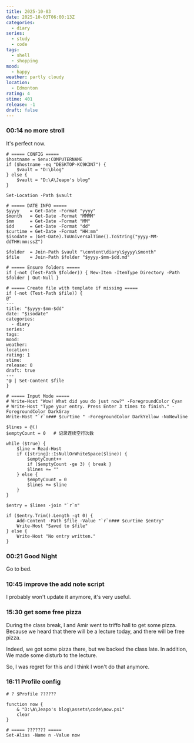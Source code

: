 ```yaml
---
title: 2025-10-03
date: 2025-10-03T06:00:13Z
categories:
  - diary
series:
  - study
  - code
tags:
  - shell
  - shopping
mood:
  - happy
weather: partly cloudy
location:
  - Edmonton
rating: 4
stime: 401
release: -1
draft: false
---
```

### 00:14 no more stroll

It's perfect now.

```shell
# ===== CONFIG =====
$hostname = $env:COMPUTERNAME
if ($hostname -eq "DESKTOP-KC9K3N7") {
    $vault = "D:\blog"
} else {
    $vault = "D:\A\Jeapo's blog"
}

Set-Location -Path $vault

# ===== DATE INFO =====
$yyyy    = Get-Date -Format "yyyy"
$month   = Get-Date -Format "MMMM"
$mm      = Get-Date -Format "MM"
$dd      = Get-Date -Format "dd"
$curtime = Get-Date -Format "HH:mm"
$isodate = (Get-Date).ToUniversalTime().ToString("yyyy-MM-ddTHH:mm:ssZ")

$folder  = Join-Path $vault "\content\diary\$yyyy\$month"
$file    = Join-Path $folder "$yyyy-$mm-$dd.md"

# ===== Ensure folders =====
if (-not (Test-Path $folder)) { New-Item -ItemType Directory -Path $folder | Out-Null }

# ===== Create file with template if missing =====
if (-not (Test-Path $file)) {
@"
---
title: "$yyyy-$mm-$dd"
date: "$isodate"
categories:
  - diary
series:
tags:
mood:
weather:
location:
rating: 1
stime:
release: 0
draft: true
---
"@ | Set-Content $file
}

# ===== Input Mode =====
# Write-Host "Wow! What did you do just now?" -ForegroundColor Cyan
# Write-Host "Type your entry. Press Enter 3 times to finish." -ForegroundColor DarkGray
Write-Host "`r`n### $curtime " -ForegroundColor DarkYellow -NoNewline

$lines = @()
$emptyCount = 0   # 记录连续空行次数

while ($true) {
    $line = Read-Host
    if ([string]::IsNullOrWhiteSpace($line)) {
        $emptyCount++
        if ($emptyCount -ge 3) { break }
        $lines += ""
    } else {
        $emptyCount = 0
        $lines += $line
    }
}

$entry = $lines -join "`r`n"

if ($entry.Trim().Length -gt 0) {
    Add-Content -Path $file -Value "`r`n### $curtime $entry"
    Write-Host "Saved to $file"
} else {
    Write-Host "No entry written."
}

```
### 00:21 Good Night

Go to bed.

### 10:45 improve the add note script
I probably won't update it anymore, it's very useful.

### 15:30 get some free pizza
During the class break, I and Amir went to triffo hall to get some pizza. Because we heard that there will be a lecture today, and there will be free pizza.

Indeed, we got some pizza there, but we backed the class late. In addition, We made some disturb to the lecture. 

So, I was regret for this and I think I won't do that anymore.

### 16:11 Profile config

```shell
# ? $Profile ??????

function now {
	& "D:\A\Jeapo's blog\assets\code\now.ps1"
	clear
}

# ===== ??????? =====
Set-Alias -Name n -Value now
```


